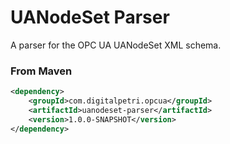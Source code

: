 UANodeSet Parser
================

A parser for the OPC UA UANodeSet XML schema.

### From Maven
```xml
<dependency>
    <groupId>com.digitalpetri.opcua</groupId>
    <artifactId>uanodeset-parser</artifactId>
    <version>1.0.0-SNAPSHOT</version>
</dependency>
```
